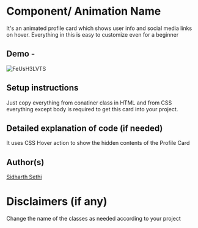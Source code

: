 # Component/ Animation Name

It's an animated profile card which shows user info and social media links on hover.
Everything in this is easy to customize even for a beginner

## Demo -

<!-- (Mandatory) -->

![FeUsH3LVTS](https://user-images.githubusercontent.com/76687985/135766861-e25c8e8a-79a5-4669-a654-2a63739ca3d9.gif)

## Setup instructions

Just copy everything from conatiner class in HTML and from CSS everything except body is required to get this card into your project.

## Detailed explanation of code (if needed)

It uses CSS Hover action to show the hidden contents of the Profile Card

## Author(s)

[Sidharth Sethi](https://github.com/TechSpiritSS)

# Disclaimers (if any)

Change the name of the classes as needed according to your project
